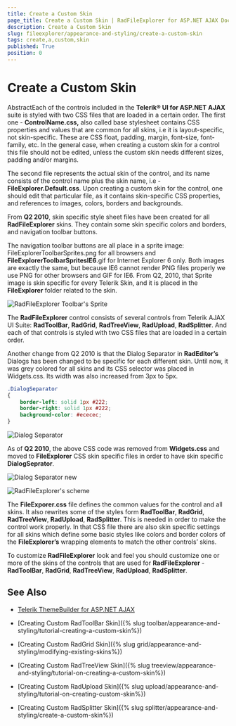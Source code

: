 ```yaml
---
title: Create a Custom Skin
page_title: Create a Custom Skin | RadFileExplorer for ASP.NET AJAX Documentation
description: Create a Custom Skin
slug: fileexplorer/appearance-and-styling/create-a-custom-skin
tags: create,a,custom,skin
published: True
position: 0
---
```


# Create a Custom Skin

AbstractEach of the controls included in the **Telerik® UI for ASP.NET AJAX** suite is styled with two CSS files that are loaded in a certain order. The first one - **ControlName.css,** also called base stylesheet contains CSS properties and values that are common for all skins, i.e it is layout-specific, not skin-specific. These are CSS float, padding, margin, font-size, font-family, etc. In the general case, when creating a custom skin for a control this file should not be edited, unless the custom skin needs different sizes, padding and/or margins.

The second file represents the actual skin of the control, and its name consists of the control name plus the skin name, i.e -**FileExplorer.Default.css**. Upon creating a custom skin for the control, one should edit that particular file, as it contains skin-specific CSS properties, and references to images, colors, borders and backgrounds.

From **Q2 2010**, skin specific style sheet files have been created for all **RadFileExplorer** skins. They contain some skin specific colors and borders, and navigation toolbar buttons.

The navigation toolbar buttons are all place in a sprite image: FileExplorerToolbarSprites.png for all browsers and **FileExplorerToolbarSpritesIE6**.gif for Internet Explorer 6 only. Both images are exactly the same, but because IE6 cannot render PNG files properly we use PNG for other browsers and GIF for IE6. From Q2, 2010, that Sprite image is skin specific for every Telerik Skin, and it is placed in the **FileExplorer** folder related to the skin.

![RadFileExplorer Toolbar's Sprite](images/FileExplorer-ToolbarSprites.png)

The **RadFileExplorer** control consists of several controls from Telerik AJAX UI Suite: **RadToolBar**, **RadGrid**, **RadTreeView**, **RadUpload**, **RadSplitter**. And each of that controls is styled with two CSS files that are loaded in a certain order.

Another change from Q2 2010 is that the Dialog Separator in **RadEditor’s** Dialogs has been changed to be specific for each different skin. Until now, it was grey colored for all skins and its CSS selector was placed in Widgets.css. Its width was also increased from 3px to 5px.

````CSS
.DialogSeparator
{
	border-left: solid 1px #222;
	border-right: solid 1px #222;
	background-color: #ececec;
}
````

![Dialog Separator](images/FileExplorer-dialogSepWidget.png)


As of **Q2 2010**, the above CSS code was removed from **Widgets.css** and moved to **FileExplorer** CSS skin specific files in order to have skin specific **DialogSeprator**.

![Dialog Separator new](images/FileExplorer-dialogSepSkinSpecific.png)

![RadFileExplorer's scheme](images/FileExplorer-scheme.png)

The **FileExporer.css** file defines the common values for the control and all skins. It also rewrites some of the styles form **RadToolBar**, **RadGrid**, **RadTreeView**, **RadUpload**, **RadSplitter**. This is needed in order to make the control work properly. In that CSS file there are also skin specific settings for all skins which define some basic styles like colors and border colors of the **FileExplorer’s** wrapping elements to match the other controls’ skins.

To customize **RadFileExplorer** look and feel you should customize one or more of the skins of the controls that are used for **RadFileExplorer** - **RadToolBar**, **RadGrid**, **RadTreeView**, **RadUpload**, **RadSplitter**.

## See Also

* [Telerik ThemeBuilder for ASP.NET AJAX](https://themebuilder.telerik.com/)

* [Creating Custom RadToolBar Skin]({% slug toolbar/appearance-and-styling/tutorial-creating-a-custom-skin%})

* [Creating Custom RadGrid Skin]({% slug grid/appearance-and-styling/modifying-existing-skins%})

* [Creating Custom RadTreeView Skin]({% slug treeview/appearance-and-styling/tutorial-on-creating-a-custom-skin%})

* [Creating Custom RadUpload Skin]({% slug upload/appearance-and-styling/tutorial-on-creating-custom-skin%})

* [Creating Custom RadSplitter Skin]({% slug splitter/appearance-and-styling/create-a-custom-skin%})


